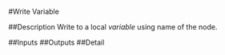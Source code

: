 #Write Variable

##Description
Write to a local _variable_ using name of the node.

##Inputs
##Outputs
##Detail

